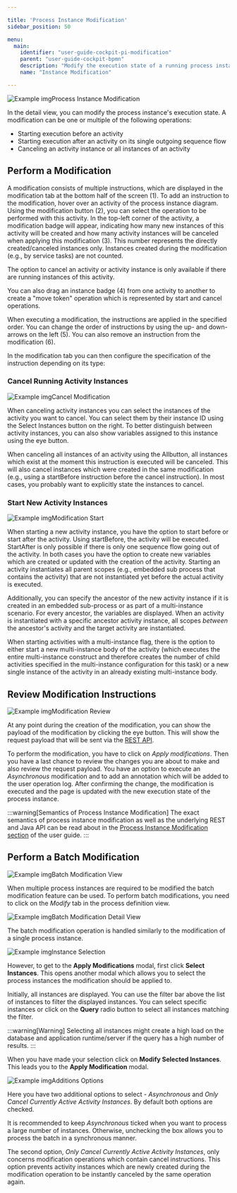 ```yaml
---

title: 'Process Instance Modification'
sidebar_position: 50

menu:
  main:
    identifier: "user-guide-cockpit-pi-modification"
    parent: "user-guide-cockpit-bpmn"
    description: "Modify the execution state of a running process instance."
    name: "Instance Modification"

---
```




![Example img](./../img/cockpit-modification.png)Process Instance Modification

In the detail view, you can modify the process instance's execution state. A modification can be one or multiple of the following operations:

* Starting execution before an activity
* Starting execution after an activity on its single outgoing sequence flow
* Canceling an activity instance or all instances of an activity


## Perform a Modification

A modification consists of multiple instructions, which are displayed in the modification tab at the bottom half of the screen (1). To add an instruction to the modification, hover over an activity of the process instance diagram. Using the modification button (2), you can select the operation to be performed with this activity. In the top-left corner of the activity, a modification badge will appear, indicating how many new instances of this activity will be created and how many activity instances will be canceled when applying this modification (3). This number represents the directly created/canceled instances only. Instances created during the modification (e.g., by service tasks) are not counted.

The option to cancel an activity or activity instance is only available if there are running instances of this activity.

You can also drag an instance badge (4) from one activity to another to create a "move token" operation which is represented by start and cancel operations.

When executing a modification, the instructions are applied in the specified order. You can change the order of instructions by using the up- and down-arrows on the left (5). You can also remove an instruction from the modification (6).

In the modification tab you can then configure the specification of the instruction depending on its type:


### Cancel Running Activity Instances

![Example img](./../img/cockpit-modification-cancel.png)Cancel Modification

When canceling activity instances you can select the instances of the activity you want to cancel. You can select them by their instance ID using the Select Instances button on the right. To better distinguish between activity instances, you can also show variables assigned to this instance using the eye button.

When canceling all instances of an activity using the  Allbutton, all instances which exist at the moment this instruction is executed will be canceled. This will also cancel instances which were created in the same modification (e.g., using a startBefore instruction before the cancel instruction). In most cases, you probably want to explicitly state the instances to cancel.


### Start New Activity Instances

![Example img](./../img/cockpit-modification-start.png)Modification Start

When starting a new activity instance, you have the option to start before or start after the activity. Using startBefore, the activity will be executed. StartAfter is only possible if there is only one sequence flow going out of the activity. In both cases you have the option to create new variables which are created or updated with the creation of the activity. Starting an activity instantiates all parent scopes (e.g., embedded sub process that contains the activity) that are not instantiated yet before the actual activity is executed.

Additionally, you can specify the ancestor of the new activity instance if it is created in an embedded sub-process or as part of a multi-instance scenario. For every ancestor, the variables are displayed. When an activity is instantiated with a specific ancestor activity instance, all scopes <i>between</i> the ancestor's activity and the target activity are instantiated.

When starting activities with a multi-instance flag, there is the option to either start a new multi-instance body of the activity (which executes the entire multi-instance construct and therefore creates the number of child activities specified in the multi-instance configuration for this task) or a new single instance of the activity in an already existing multi-instance body.


## Review Modification Instructions

![Example img](./../img/cockpit-modification-review.png)Modification Review

At any point during the creation of the modification, you can show the payload of the modification by clicking the eye button. This will show the request payload that will be sent via the [REST API](../../../reference/rest/index.md).

To perform the modification, you have to click on *Apply modifications*. Then you have a last chance to review the changes you are about to make and also review the request payload. You have an option to execute an *Asynchronous* modification and to add an annotation which will be added to the user operation log. After confirming the change, the modification is executed and the page is updated with the new execution state of the process instance.

:::warning[Semantics of Process Instance Modification]
  The exact semantics of process instance modification as well as the underlying REST and Java API can be read about in the [Process Instance Modification section](../../../user-guide/process-engine/process-instance-modification.md) of the user guide.
:::

## Perform a Batch Modification

![Example img](./../img/cockpit-batch-modification-view.png)Batch Modification View


When multiple process instances are required to be modified the batch modification feature can be used. To perform batch modifications, you need to click on the *Modify* tab in the process definition view.

![Example img](./../img/cockpit-batch-modification-detail.png)Batch Modification Detail View


The batch modification operation is handled similarly to the modification of a single process instance.

![Example img](./../img/cockpit-batch-modification-instance-selection.png)Instance Selection

However, to get to the **Apply Modifications** modal, first click **Select Instances**. This opens another modal which allows you to select the process instances the modification should be applied to.

Initially, all instances are displayed. You can use the filter bar above the list of instances to filter the displayed instances. You can select specific instances or click on the **Query** radio button to select all instances matching the filter.

:::warning[Warning]
Selecting all instances might create a high load on the database and application runtime/server if the query has a high number of results.
:::

When you have made your selection click on **Modify Selected Instances**. This leads you to the **Apply Modification** modal.


![Example img](./../img/cockpit-batch-modification-options.png)Additions Options


Here you have two additional options to select - *Asynchronous* and *Only Cancel Currently Active Activity Instances*. By default both options are checked.

It is recommended to keep *Asynchronous* ticked when you want to process a large number of instances. Otherwise, unchecking the box allows you to process the batch in a synchronous manner.

The second option, *Only Cancel Currently Active Activity Instances*, only concerns modification operations which contain cancel instructions. This option prevents activity instances which are newly created during the modification operation to be instantly canceled by the same operation again.